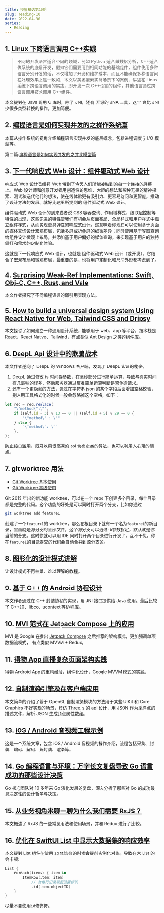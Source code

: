 ```yaml
---
title: 摸鱼精选第10期
slug: reading-10
date: 2022-04-30
series:
  - Reading
---
```


## 1. [Linux 下跨语言调用 C++实践](https://mp.weixin.qq.com/s/vA69QGfZeKRlxZs_v_DQkw)

> 不同的开发语言适合不同的领域，例如 Python 适合做数据分析，C++适合做系统的底层开发，假如它们需要用到相同功能的基础组件，组件使用多种语言分别开发的话，不仅增加了开发和维护成本，而且不能确保多种语言间在处理效果上是一致的。本文以美团搜索实际场景下的案例，讲述在 Linux 系统下跨语言调用的实践，即开发一次 C++语言的组件，其他语言通过跨语言调用技术调用 C++组件。

本文提到在 Java 调用 C 库时，除了 JNI，还有 开源的 JNA 工具，这个 会比 JNI 少很多类型转换的操作，更加简便。

## 2. [编程语言是如何实现并发的之操作系统篇](https://www.bmpi.dev/dev/deep-in-program-language/how-to-implement-concurrency/os-scheduling/)

本篇从操作系统的视角介绍编程语言实现并发的底层概念，包括进程调度与 I/O 模型等。

第二篇:[编程语言是如何实现并发的之并发模型篇](https://www.bmpi.dev/dev/deep-in-program-language/how-to-implement-concurrency/concurrency-model/)

## 3. [下一代响应式 Web 设计：组件驱动式 Web 设计](https://zhuanlan.zhihu.com/p/497961289)

响应式 Web 设计已经将 Web 带到了今天人们所能接触到的每一个连接的屏幕上。Web 设计师和创意开发者用创造性的思维、大胆的想法和某种无畏的精神探索、测试和迭代他们的想法，使在线体验更有吸引力、更容易访问和更智能，推动了设计方法的发展。就好比这里所提到的 组件驱动式 Web 设计。

组件驱动式 Web 设计的到来或者说 CSS 容器查询、作用域样式、级联层控制等特性的出现，这些先进的特性使我们有机会从页面布局、全局样式和用户样式中孤立组件样式，从而实现更具弹性的响应式设计。这意味着你现在可以使用基于页面的媒体查询设计宏观布局，包括多屏或折叠屏的细微差异；同时使用基于容器查询给组件设计微观上布局，并添加基于用户偏好的媒体查询，来实现基于用户的独特偏好和需求的定制化体验。

这就是下一代响应式 Web 设计，也就是 组件驱动式 Web 设计（或开发）。它结合了宏观布局和微观布局，最重要的是，也将用户定制化和尺寸外形都考虑到了。

## 4. [Surprising Weak-Ref Implementations: Swift, Obj-C, C++, Rust, and Vale](https://verdagon.dev/blog/surprising-weak-refs)

本文作者探究了不同编程语言的弱引用实现方法。

## 5. [How to build a universal design system Using React Native for Web, Tailwind CSS and Dripsy](https://axeldelafosse.com/blog/universal-design-system)

本文探讨了如何建立一种通用设计系统，能够用于 web、app 等平台，技术栈是 React、React Native、Tailwind，有点类似 Ant Design 之类的组件库。

## 6. [DeepL Api 设计中的欺骗战术](https://zu1k.com/posts/thinking/deception-tactics-in-deepl-api-design/)

本文作者逆向了 DeepL 的 Windows 客户端，发现了 DeepL 认证的秘密。

1. DeepL 通过修改 ts 时间戳参数，在毫秒部分进行简单运算，导致与真实时间有几毫秒的误差，然后服务器通过反推简单运算判断是否伪造请求。
2. 还有一个更隐藏的方法，通过在字符串 json 的某个字段后面增加空格校验，别人用工具格式化的时候一般会忽略掉这个空格，如下：

```javascript
let req = req.replace(
    "\"method\":\"",
    if (self.id + 3) % 13 == 0 || (self.id + 5) % 29 == 0 {
        "\"method\" : \""
    } else {
        "\"method\": \""
    },
);
```

防止接口滥用，既可以用很高深的 ssl 协商之类的算法，也可以利用人心理的弱点。

## 7. git worktree 用法

- [Git Worktree 基本使用](https://juejin.cn/post/7033937199355658271)
- [Git Worktree 高级使用](https://juejin.cn/post/7034666569993191455)

Git 2015 年出的新功能 worktree，可以在一个 repo 下创建多个目录，每个目录都是完整的代码。这个功能的好处是可以同时打开两个分支，比如你通过

```bash
git worktree add feature1
```

创建了一个`feature1`的 worktree，那么在根目录下就有一个名为`feature1`的新目录，里面就是源分支的全部文件，这个源分支可以通过`-b`参数指定，默认就是你当前的分支。这时你就可以用 IDE 同时打开两个目录进行开发了，互不干扰。你在`feature1`的目录提交的代码会自动合并到源分支的。

## 8. [图形化的设计模式讲解](https://refactoringguru.cn/design-patterns/catalog)

让设计模式不再枯燥、难以理解的教程。

## 9. [基于 C++ 的 Android 协程设计](https://mp.weixin.qq.com/s/VJJhBt2zYzmczXQwIxu-jQ)

本文作者通过在 C++ 封装协程的实现，用 JNI 接口提供给 Java 使用。最后比较了 C++20、libco、ucontext 等协程库。

## 10. [MVI 范式在 Jetpack Compose 上的应用](https://mp.weixin.qq.com/s/1GiafKMZXrpzZDSqpGtpfQ)

MVI 是 Google 在推出 [Jetpack Compose](https://developer.android.google.cn/jetpack/compose?hl=zh-cn) 之后推荐的架构模式，更加强调单项数据流模式， 有点类似 MVVM + Redux。

## 11. [得物 App 直播复杂页面架构实践](https://mp.weixin.qq.com/s?__biz=MzkxNTE3ODU0NA==&mid=2247488279&idx=1&sn=a6347f9fd3109a96e4fc524151c83021)

得物 Android App 的重构经验，组件化设计，Google MVVM 模式的实践。

## 12. [自制渲染引擎及在客户端应用](https://mp.weixin.qq.com/s/QanFOa-TsxXqylajjleF7Q)

本文简单的介绍了基于 OpenGL 自制渲染模块的方法用于某些 UIKit 和 Core Graphics 不好实现的场景，模仿 [Three.js](https://threejs.org/) 的 api 设计，用 JSON 作为采样点的描述文件，解析 JSON 生成顶点属性数组。

## 13. [iOS / Android 音视频工程示例 ](https://mp.weixin.qq.com/mp/appmsgalbum?__biz=MjM5MTkxOTQyMQ==&action=getalbum&album_id=2273301900659851268)

这是一个系统文章，包含 iOS / Android 音视频的操作介绍，流程包括采集、封装、编码、解码、解封装、渲染等。

## 14. [Go 编程语言与环境：万字长文复盘导致 Go 语言成功的那些设计决策](https://mp.weixin.qq.com/s/Ca72d8-A0UoiIv-EquT8rA)

Go 核心团队对 10 多年来 Go 演化发展的复盘，深入分析了那些对 Go 的成功最具决定性的设计哲学与决策。

## 15. [从业务视角来聊一聊为什么我们需要 RxJS？](https://mp.weixin.qq.com/s/illfwfPNbpf62zZcOxEBDQ)

本文概述了 RxJS 的一些常见用法和使用场景，并和 Redux 进行了比较。

## 16. [优化在 SwiftUI List 中显示大数据集的响应效率](https://www.fatbobman.com/posts/optimize_the_response_efficiency_of_List/)

本文提到 List 组件在使用 `id` 修饰符的时候会提前实例化对象，导致在大 List 的会卡顿:

```swift
List {
    ForEach(items) { item in
        ItemRow(item: item)
            // 给每行记录视图设置标识
            .id(item.objectID)
    }
}
```

尽量不要使用`id`修饰符。
